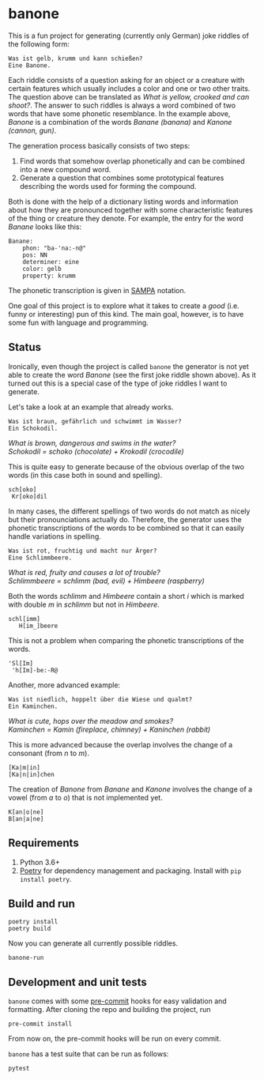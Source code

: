 # banone

This is a fun project for generating (currently only German) joke riddles of the following form:

```
Was ist gelb, krumm und kann schießen?
Eine Banone.
```

Each riddle consists of a question asking for an object or a creature with certain features which usually includes a color and one or two other traits. The question above can be translated as *What is yellow, crooked and can shoot?*. The answer to such riddles is always a word combined of two words that have some phonetic resemblance. In the example above, *Banone* is a combination of the words *Banane (banana)* and *Kanone (cannon, gun)*.

The generation process basically consists of two steps:

1. Find words that somehow overlap phonetically and can be combined into a new compound word.
2. Generate a question that combines some prototypical features describing the words used for forming the compound.

Both is done with the help of a dictionary listing words and information about how they are pronounced together with some characteristic features of the thing or creature they denote. For example, the entry for the word *Banane* looks like this:

```
Banane:
    phon: "ba-'na:-n@"
    pos: NN
    determiner: eine
    color: gelb
    property: krumm
```

The phonetic transcription is given in [SAMPA](https://en.wikipedia.org/wiki/SAMPA) notation.

One goal of this project is to explore what it takes to create a *good* (i.e. funny or interesting) pun of this kind. The main goal, however, is to have some fun with language and programming.

## Status

Ironically, even though the project is called `banone` the generator is not yet able to create the word *Banone* (see the first joke riddle shown above). As it turned out this is a special case of the type of joke riddles I want to generate.

Let's take a look at an example that already works.

```
Was ist braun, gefährlich und schwimmt im Wasser?
Ein Schokodil.
```

*What is brown, dangerous and swims in the water?*</br>
*Schokodil = schoko (chocolate) + Krokodil (crocodile)*

This is quite easy to generate because of the obvious overlap of the two words (in this case both in sound and spelling).

```
sch[oko]
 Kr[oko]dil
```

In many cases, the different spellings of two words do not match as nicely but their pronounciations actually do. Therefore, the generator uses the phonetic transcriptions of the words to be combined so that it can easily handle variations in spelling.

```
Was ist rot, fruchtig und macht nur Ärger?
Eine Schlimmbeere.
```

*What is red, fruity and causes a lot of trouble?*</br>
*Schlimmbeere = schlimm (bad, evil) + Himbeere (raspberry)*

Both the words *schlimm* and *Himbeere* contain a short *i* which is marked with double *m* in *schlimm* but not in *Himbeere*.

```
schl[imm]
   H[im_]beere
```

This is not a problem when comparing the phonetic transcriptions of the words.

```
'Sl[Im]
 'h[Im]-be:-R@
```

Another, more advanced example:

```
Was ist niedlich, hoppelt über die Wiese und qualmt?
Ein Kaminchen.
```

*What is cute, hops over the meadow and smokes?*</br>
*Kaminchen = Kamin (fireplace, chimney) + Kaninchen (rabbit)*

This is more advanced because the overlap involves the change of a consonant (from *n* to *m*).

```
[Ka|m|in]
[Ka|n|in]chen
```

The creation of *Banone* from *Banane* and *Kanone* involves the change of a vowel (from *a* to *o*) that is not implemented yet.

```
K[an|o|ne]
B[an|a|ne]
```

## Requirements

1. Python 3.6+
2. [Poetry](https://github.com/sdispater/poetry) for dependency management and packaging. Install with `pip install poetry`.

## Build and run

```
poetry install
poetry build
```

Now you can generate all currently possible riddles.

```
banone-run
```

## Development and unit tests

`banone` comes with some [pre-commit](https://pre-commit.com/) hooks for easy validation and formatting. After cloning the repo and building the project, run

```
pre-commit install
```

From now on, the pre-commit hooks will be run on every commit.

`banone` has a test suite that can be run as follows:

```
pytest
```
